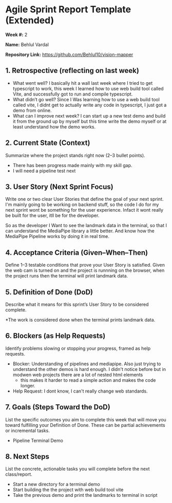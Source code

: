 # Agile Sprint Report Template (Extended)

**Week #:** 2

**Name:** Behlul Vardal

**Repository Link:** https://github.com/Behlul10/vision-mapper


## 1. Retrospective (reflecting on last week)
- What went well? I basically hit a wall last week where I tried to get typescript to work, this week I learned how to use web build tool called Vite, and successfully got to run and compile typescript.
- What didn’t go well?   Since I Was learning how to use a web build tool called vite, I didnt get to actually write any code in typescript, I just got a demo from online.
- What can I improve next week? I can start up a new test demo and build it from the ground up by myself but this time write the demo myself or at least understand how the demo works.


## 2. Current State (Context)
Summarize where the project stands right now (2–3 bullet points).
  - There has been progress made mainly with my skill gap.
  - I will need a pipeline test next


## 3. User Story (Next Sprint Focus)
Write one or two clear User Stories that define the goal of your next sprint.
I'm mainly going to be working on backend stuff, so the code I do for my next sprint wont be something for the user experience.
Infact it wont really be built for the user, itll be for the developer.

So as the developer I Want to see the landmark data in the terminal, so that I can understand the MediaPipe library a little better. And know how the MediaPipe Pipeline works by doing it in real time.

## 4. Acceptance Criteria (Given–When–Then)
Define 1–3 testable conditions that prove your User Story is satisfied.
Given the web cam is turned on and the project is runnning on the browser, when the project runs then the terminal will print landmark data.

## 5. Definition of Done (DoD)
Describe what it means for this sprint’s User Story to be considered complete.

*The work is considered done when the terminal prints landmark data.

## 6. Blockers (as Help Requests)
Identify problems slowing or stopping your progress, framed as help requests.
- Blocker: Understanding of pipelines and mediapipe. Also just trying to understand the other demos is hard enough. I didn't notice before but in modwen web projects there are a lot of nested html elements
    - this makes it harder to read a simple action and makes the code longer.
- Help Request: I dont know, I can't really change web standards.

## 7. Goals (Steps Toward the DoD)
List the specific outcomes you aim to complete this week that will move you toward fulfilling your Definition of Done. These can be partial achievements or incremental tasks.
  - Pipeline Terminal Demo
## 8. Next Steps
List the concrete, actionable tasks you will complete before the next class/report.
  - Start a new directory for a terminal demo
  - Start building the the project with web build tool vite
  - Take the previous demo and print the landmarks to terminal in script
